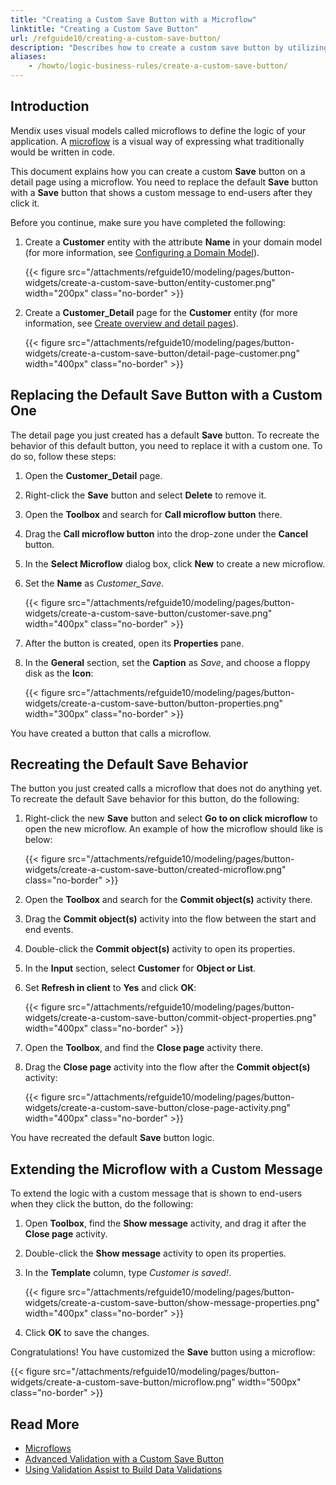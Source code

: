 ```yaml
---
title: "Creating a Custom Save Button with a Microflow"
linktitle: "Creating a Custom Save Button"
url: /refguide10/creating-a-custom-save-button/
description: "Describes how to create a custom save button by utilizing microflows."
aliases:
    - /howto/logic-business-rules/create-a-custom-save-button/
---
```


## Introduction

Mendix uses visual models called microflows to define the logic of your application. A [microflow](/refguide10/microflows/) is a visual way of expressing what traditionally would be written in code. 

This document explains how you can create a custom **Save** button on a detail page using a microflow. You need to replace the default **Save** button with a **Save** button that shows a custom message to end-users after they click it. 

Before you continue, make sure you have completed the following:

1. Create a **Customer** entity with the attribute **Name** in your domain model (for more information, see [Configuring a Domain Model](/refguide10/configuring-a-domain-model/)).

    {{< figure src="/attachments/refguide10/modeling/pages/button-widgets/create-a-custom-save-button/entity-customer.png" width="200px" class="no-border" >}}

2. Create a **Customer_Detail** page for the **Customer** entity (for more information, see [Create overview and detail pages](/howto/front-end/create-your-first-two-overview-and-detail-pages/)).

    {{< figure src="/attachments/refguide10/modeling/pages/button-widgets/create-a-custom-save-button/detail-page-customer.png" width="400px" class="no-border" >}}

## Replacing the Default Save Button with a Custom One

The detail page you just created has a default **Save** button. To recreate the behavior of this default button, you need to replace it with a custom one. To do so, follow these steps:

1. Open the **Customer_Detail** page.
2. Right-click the **Save** button and select **Delete** to remove it.
3. Open the **Toolbox** and search for **Call microflow button** there.
4. Drag the **Call microflow button** into the drop-zone under the **Cancel** button.
5. In the **Select Microflow** dialog box, click **New** to create a new microflow.
6. Set the **Name** as *Customer_Save*.

    {{< figure src="/attachments/refguide10/modeling/pages/button-widgets/create-a-custom-save-button/customer-save.png" width="400px" class="no-border" >}}

7. After the button is created, open its **Properties** pane.
8. In the **General** section, set the **Caption** as *Save*, and choose a floppy disk as the **Icon**:

    {{< figure src="/attachments/refguide10/modeling/pages/button-widgets/create-a-custom-save-button/button-properties.png" width="300px" class="no-border" >}}

You have created a button that calls a microflow.

## Recreating the Default Save Behavior

The button you just created calls a microflow that does not do anything yet. To recreate the default Save behavior for this button, do the following:

1. Right-click the new **Save** button and select **Go to on click microflow** to open the new microflow. An example of how the microflow should like is below:

    {{< figure src="/attachments/refguide10/modeling/pages/button-widgets/create-a-custom-save-button/created-microflow.png" class="no-border" >}}

2. Open the **Toolbox** and search for the **Commit object(s)** activity there.
3. Drag the **Commit object(s)** activity into the flow between the start and end events.
4. Double-click the **Commit object(s)** activity to open its properties.
5. In the **Input** section, select **Customer** for **Object or List**.
6. Set **Refresh in client** to **Yes** and click **OK**:

    {{< figure src="/attachments/refguide10/modeling/pages/button-widgets/create-a-custom-save-button/commit-object-properties.png" width="400px" class="no-border" >}}

7. Open the **Toolbox**, and find the **Close page** activity there.
8. Drag the **Close page** activity into the flow after the **Commit object(s)** activity:

    {{< figure src="/attachments/refguide10/modeling/pages/button-widgets/create-a-custom-save-button/close-page-activity.png" width="400px" class="no-border" >}}

You have recreated the default **Save** button logic.

## Extending the Microflow with a Custom Message

To extend the logic with a custom message that is shown to end-users when they click the button, do the following:

1. Open **Toolbox**, find the **Show message** activity, and drag it after the **Close page** activity.
2. Double-click the **Show message** activity to open its properties.
3. In the **Template** column, type *Customer is saved!*.

    {{< figure src="/attachments/refguide10/modeling/pages/button-widgets/create-a-custom-save-button/show-message-properties.png" width="400px" class="no-border" >}}

4. Click **OK** to save the changes. 

Congratulations! You have customized the **Save** button using a microflow: 

{{< figure src="/attachments/refguide10/modeling/pages/button-widgets/create-a-custom-save-button/microflow.png" width="500px" class="no-border" >}}

## Read More

* [Microflows](/refguide10/microflows/)
* [Advanced Validation with a Custom Save Button](/refguide10/setting-up-data-validation/#custom-validation-save-button)
* [Using Validation Assist to Build Data Validations](/refguide10/validation-assist/#data-validations)
